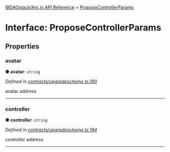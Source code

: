 [@DAOstack/Arc.js API Reference](../README.md) > [ProposeControllerParams](../interfaces/proposecontrollerparams.md)



# Interface: ProposeControllerParams


## Properties
<a id="avatar"></a>

###  avatar

**●  avatar**:  *`string`* 

*Defined in [contracts/upgradescheme.ts:190](https://github.com/daostack/arc.js/blob/0fff6d4/lib/contracts/upgradescheme.ts#L190)*



avatar address




___

<a id="controller"></a>

###  controller

**●  controller**:  *`string`* 

*Defined in [contracts/upgradescheme.ts:194](https://github.com/daostack/arc.js/blob/0fff6d4/lib/contracts/upgradescheme.ts#L194)*



controller address




___


